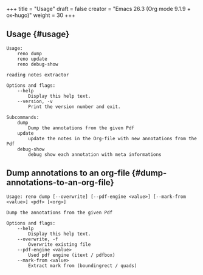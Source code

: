 +++
title = "Usage"
draft = false
creator = "Emacs 26.3 (Org mode 9.1.9 + ox-hugo)"
weight = 30
+++

## Usage {#usage}

```text
Usage:
    reno dump
    reno update
    reno debug-show

reading notes extractor

Options and flags:
    --help
        Display this help text.
    --version, -v
        Print the version number and exit.

Subcommands:
    dump
        Dump the annotations from the given Pdf
    update
        update the notes in the Org-file with new annotations from the Pdf
    debug-show
        debug show each annotation with meta informations
```


## Dump annotations to an org-file {#dump-annotations-to-an-org-file}

```text
Usage: reno dump [--overwrite] [--pdf-engine <value>] [--mark-from <value>] <pdf> [<org>]

Dump the annotations from the given Pdf

Options and flags:
    --help
        Display this help text.
    --overwrite, -f
        Overwrite existing file
    --pdf-engine <value>
        Used pdf engine (itext / pdfbox)
    --mark-from <value>
        Extract mark from (boundingrect / quads)
```

